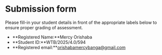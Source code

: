 # Submission form

Please fill-in your student details in front of the appropriate labels
below to ensure proper grading of assessment.

- **Registered Name:**Mercy Orishaba
- **Student ID:**WTB/2025/4.0/594
- **Registered email:**orishabamercybanga@gmail.com
